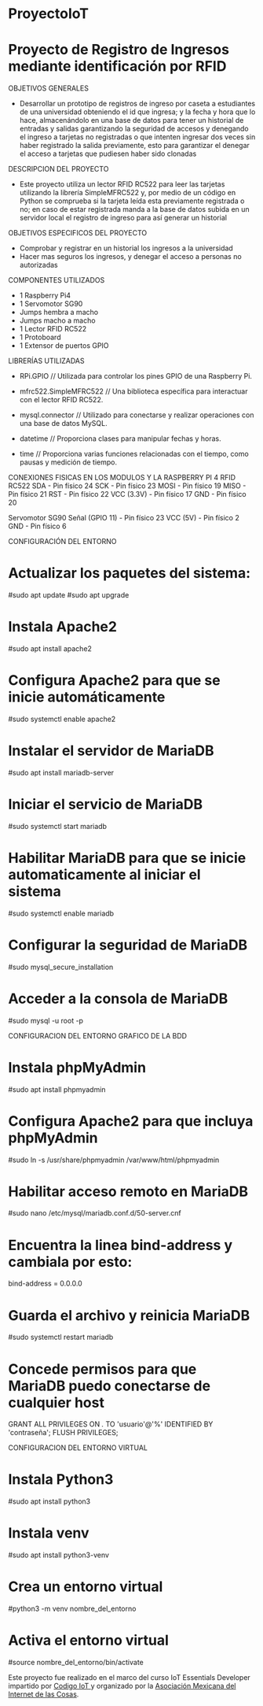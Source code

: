 # ProyectoIoT
# Proyecto de Registro de Ingresos mediante identificación por RFID 


OBJETIVOS GENERALES
- Desarrollar un prototipo de registros de ingreso por caseta a estudiantes de una universidad obteniendo el id que ingresa; y la fecha y hora que lo hace, almacenándolo en una base de datos para tener un historial de entradas y salidas garantizando la seguridad de accesos y denegando el ingreso a tarjetas no registradas o que intenten ingresar dos veces sin haber registrado la salida previamente, esto para garantizar el denegar el acceso a tarjetas que pudiesen haber sido clonadas


DESCRIPCION DEL PROYECTO
- Este proyecto utiliza un lector RFID RC522 para leer las tarjetas utilizando la librería SimpleMFRC522 y, por medio de un código en Python se comprueba si la tarjeta leída esta previamente registrada o no; en caso de estar registrada manda a la base de datos subida en un servidor local el registro de ingreso para así generar un historial 

OBJETIVOS ESPECIFICOS DEL PROYECTO
- Comprobar y registrar en un historial los ingresos a la universidad  
- Hacer mas seguros los ingresos, y denegar el acceso a personas no autorizadas

COMPONENTES UTILIZADOS
- 1 Raspberry Pi4
- 1 Servomotor SG90
- Jumps hembra a macho
- Jumps macho a macho
- 1 Lector RFID RC522
- 1 Protoboard
- 1 Extensor de puertos GPIO

LIBRERÍAS UTILIZADAS
- RPi.GPIO 
// Utilizada para controlar los pines GPIO de una Raspberry Pi.

- mfrc522.SimpleMFRC522 
// Una biblioteca específica para interactuar con el lector RFID RC522.

- mysql.connector 
// Utilizado para conectarse y realizar operaciones con una base de datos MySQL.

- datetime 
// Proporciona clases para manipular fechas y horas.

- time 
// Proporciona varias funciones relacionadas con el tiempo, como pausas y medición de tiempo.


CONEXIONES FISICAS EN LOS MODULOS Y LA RASPBERRY PI 4
RFID RC522
SDA - Pin físico 24
SCK - Pin físico 23
MOSI - Pin físico 19
MISO - Pin físico 21
RST - Pin físico 22
VCC (3.3V) - Pin físico 17
GND - Pin físico 20

Servomotor SG90
Señal (GPIO 11) - Pin físico 23
VCC (5V) - Pin físico 2
GND - Pin físico 6




CONFIGURACIÓN DEL ENTORNO
# Actualizar los paquetes del sistema:
#sudo apt update
#sudo apt upgrade

# Instala Apache2
#sudo apt install apache2

# Configura Apache2 para que se inicie automáticamente
#sudo systemctl enable apache2

# Instalar el servidor de MariaDB
#sudo apt install mariadb-server

# Iniciar el servicio de MariaDB
#sudo systemctl start mariadb

# Habilitar MariaDB para que se inicie automaticamente al iniciar el sistema
#sudo systemctl enable mariadb

# Configurar la seguridad de MariaDB
#sudo mysql_secure_installation

# Acceder a la consola de MariaDB
#sudo mysql -u root -p



CONFIGURACION DEL ENTORNO GRAFICO DE LA BDD
# Instala phpMyAdmin
#sudo apt install phpmyadmin

# Configura Apache2 para que incluya phpMyAdmin
#sudo ln -s /usr/share/phpmyadmin /var/www/html/phpmyadmin

# Habilitar acceso remoto en MariaDB
#sudo nano /etc/mysql/mariadb.conf.d/50-server.cnf

# Encuentra la linea bind-address y cambiala por esto:
bind-address = 0.0.0.0

# Guarda el archivo y reinicia MariaDB
#sudo systemctl restart mariadb

# Concede permisos para que MariaDB puedo conectarse de cualquier host
GRANT ALL PRIVILEGES ON *.* TO 'usuario'@'%' IDENTIFIED BY 'contraseña';
FLUSH PRIVILEGES;

CONFIGURACION DEL ENTORNO VIRTUAL
# Instala Python3
#sudo apt install python3

# Instala venv
#sudo apt install python3-venv

# Crea un entorno virtual
#python3 -m venv nombre_del_entorno

# Activa el entorno virtual
#source nombre_del_entorno/bin/activate


Este proyecto fue realizado en el marco del curso IoT Essentials Developer impartido por [Codigo IoT ](https://www.codigoiot.com/) y organizado por la [Asociación Mexicana del Internet de las Cosas](https://www.asociacioniot.org/).
